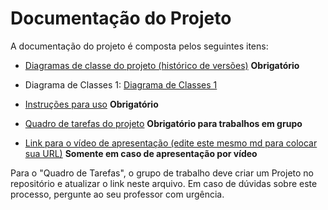 # Documentação do Projeto

A documentação do projeto é composta pelos seguintes itens: 
 - [Diagramas de classe do projeto (histórico de versões)](/docs/diagramas/) **Obrigatório**

 - Diagrama de Classes 1:
 [Diagrama de Classes 1](https://github.com/DisciplinasProgramacao/lpm-projeto2024-1-pao-de-queijo/blob/master/docs/diagramas/RestauranteUML.drawio%20(1).png) 
 - [Instruções para uso](/docs/instrucoes.md) **Obrigatório**
 - [Quadro de tarefas do projeto](https://insira.aqui.sua.URL) **Obrigatório para trabalhos em grupo**
 - [Link para o vídeo de apresentação (edite este mesmo md para colocar sua URL)](http://insira.aqui.sua.URL) **Somente em caso de apresentação por vídeo**

Para o "Quadro de Tarefas", o grupo de trabalho deve criar um Projeto no repositório e atualizar o link neste arquivo. Em caso de dúvidas sobre este processo, pergunte ao seu professor com urgência.
